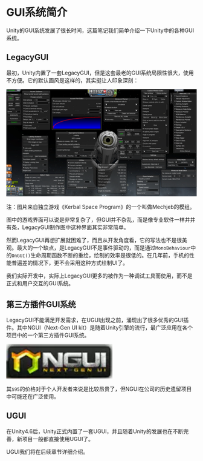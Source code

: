 # GUI系统简介

Unity的GUI系统发展了很长时间，这篇笔记我们简单介绍一下Unity中的各种GUI系统。

## LegacyGUI

最初，Unity内置了一套LegacyGUI，但是这套最老的GUI系统局限性很大，使用不方便。它的默认画风是这样的，其实挺让人印象深刻：

![](res/1.png)

注：图片来自独立游戏《Kerbal Space Program》的一个叫做Mechjeb的模组。

图中的游戏界面可以说是非常复杂了，但GUI并不杂乱，而是像专业软件一样井井有条，LegacyGUI制作图中这种界面其实非常简单。

然而LegacyGUI再想扩展就困难了，而且从开发角度看，它的写法也不是很美观。最大的一个缺点，是LegacyGUI不是事件驱动的，而是通过`MonoBehaviour`中的`OnGUI()`生命周期函数不断的重绘，绘制的效率是很低的。在几年前，手机的性能普遍差的情况下，更不会采用这种方式绘制UI了。

我们实际开发中，实际上LegacyGUI更多的被作为一种调试工具而使用，而不是正式和用户交互的GUI系统。

## 第三方插件GUI系统

LegacyGUI不能满足开发需求，在UGUI出现之前，涌现出了很多优秀的GUI插件。其中NGUI（Next-Gen UI kit）是随着Unity引擎的流行，最广泛应用在各个项目中的一个第三方插件GUI系统。

![](res/2.png)

其`$95`的价格对于个人开发者来说是比较昂贵了，但NGUI在公司的历史遗留项目中可能还在广泛使用。

## UGUI

在Unity4.6后，Unity正式内置了一套UGUI，并且随着Unity的发展也在不断完善，新项目一般都直接使用UGUI了。

UGUI我们将在后续章节详细介绍。
